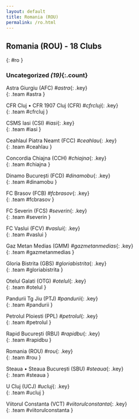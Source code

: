 ```yaml
---
layout: default
title: Romania (ROU)
permalink: /ro.html
---
```



## Romania (ROU) - 18 Clubs
{: #ro }









### Uncategorized _(19)_{:.count}


Astra Giurgiu  (AFC)  _#astra_{: .key} <br>
{: .team #astra }

CFR Cluj • CFR 1907 Cluj  (CFR)  _#cfrcluj_{: .key} <br>
{: .team #cfrcluj }

CSMS Iasi  (CSI)  _#iasi_{: .key} <br>
{: .team #iasi }

Ceahlaul Piatra Neamt  (FCC)  _#ceahlau_{: .key} <br>
{: .team #ceahlau }

Concordia Chiajna  (CCH)  _#chiajna_{: .key} <br>
{: .team #chiajna }

Dinamo București  (FCD)  _#dinamobu_{: .key} <br>
{: .team #dinamobu }

FC Brasov  (FCB)  _#fcbrasov_{: .key} <br>
{: .team #fcbrasov }

FC Severin  (FCS)  _#severin_{: .key} <br>
{: .team #severin }

FC Vaslui  (FCV)  _#vaslui_{: .key} <br>
{: .team #vaslui }

Gaz Metan Medias  (GMM)  _#gazmetanmedias_{: .key} <br>
{: .team #gazmetanmedias }

Gloria Bistrita  (GBS)  _#gloriabistrita_{: .key} <br>
{: .team #gloriabistrita }

Otelul Galati  (OTG)  _#otelul_{: .key} <br>
{: .team #otelul }

Pandurii Tg Jiu  (PTJ)  _#pandurii_{: .key} <br>
{: .team #pandurii }

Petrolul Ploiesti  (PPL)  _#petrolul_{: .key} <br>
{: .team #petrolul }

Rapid București  (RBU)  _#rapidbu_{: .key} <br>
{: .team #rapidbu }

Romania  (ROU)  _#rou_{: .key} <br>
{: .team #rou }

Steaua • Steaua București  (SBU)  _#steaua_{: .key} <br>
{: .team #steaua }

U Cluj  (UCJ)  _#ucluj_{: .key} <br>
{: .team #ucluj }

Viitorul Constanta  (VCT)  _#viitorulconstanta_{: .key} <br>
{: .team #viitorulconstanta }


 

